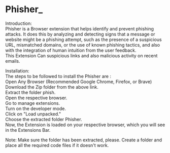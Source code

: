 # Phisher_
Introduction:<br />
Phisher is a Browser extension that helps identify and prevent phishing attacks. It does this by analyzing and detecting signs that a message or website might be a phishing attempt, such as the presence of a suspicious URL, mismatched domains, or the use of known phishing tactics, and also with the integration of human intuition from the user feedback.<br />
This Extension Can suspicious links and also malicious activity on recent emails.<br />

Installation:<br />
The steps to be followed to install the Phisher are : <br />
Open Any Browser (Recommended Google Chrome, Firefox, or Brave)<br />
Download the Zip folder from the above link.<br />
Extract the folder phish.<br />
Open the respective browser.<br />
Go to manage extensions.<br />
Turn on the developer mode.<br />
Click on "Load unpacked."<br />
Choose the extracted folder Phisher.<br />
Now, the Extension is loaded on your respective browser, which you will see in the Extensions Bar.<br />

Note: Make sure the folder has been extracted, please. Create a folder and place all the required code files if it doesn't work.<br />
